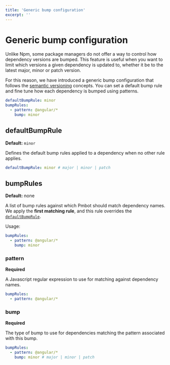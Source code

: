 ```yaml
---
title: 'Generic bump configuration'
excerpt: ''
---
```


# Generic bump configuration

Unlike Npm, some package managers do not offer a way to control how dependency versions are bumped. This feature is useful when you want to limit which versions a given dependency is updated to, whether it be to the latest major, minor or patch version.

For this reason, we have introduced a generic bump configuration that follows the [semantic versioning](https://semver.org/) concepts. You can set a default bump rule and fine tune how each dependency is bumped using patterns.  

<div class="code-group" data-props='{ "lineNumbers": ["true"] }'>

````yaml
defaultBumpRule: minor
bumpRules:
  - pattern: @angular/*
    bump: minor
````

</div>

## defaultBumpRule

**Default:** `minor`

Defines the default bump rules applied to a dependency when no other rule applies.

<div class="code-group" data-props='{ "lineNumbers": ["true"] }'>

````yaml
defaultBumpRule: minor # major | minor | patch
````

</div>

## bumpRules

**Default:** none

A list of bump rules against which Pmbot should match dependency names. We apply the **first matching rule**, and this rule overrides the [`defaultBumpRule`](#defaultbumprule).

Usage:
<div class="code-group" data-props='{ "lineNumbers": ["true"] }'>

````yaml
bumpRules:
  - pattern: @angular/*
    bump: minor
````

</div>

### pattern

**Required**

A Javascript regular expression to use for matching against dependency names.

<div class="code-group" data-props='{ "lineNumbers": ["true"] }'>

````yaml
bumpRules:
  - pattern: @angular/*
````

</div>

### bump

**Required**

The type of bump to use for dependencies matching the pattern associated with this bump.

<div class="code-group" data-props='{ "lineNumbers": ["true"] }'>

````yaml
bumpRules:
  - pattern: @angular/*
    bump: minor # major | minor | patch
````

</div>

